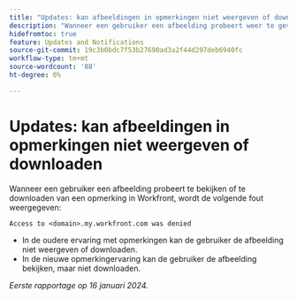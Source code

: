 ```yaml
---
title: "Updates: kan afbeeldingen in opmerkingen niet weergeven of downloaden"
description: "Wanneer een gebruiker een afbeelding probeert weer te geven of te downloaden van een opmerking in Workfront, wordt een fout weergegeven."
hidefromtoc: true
feature: Updates and Notifications
source-git-commit: 19c3b0bdc7f53b27690ad3a2f44d297deb6940fc
workflow-type: tm+mt
source-wordcount: '88'
ht-degree: 0%

---
```



# Updates: kan afbeeldingen in opmerkingen niet weergeven of downloaden

Wanneer een gebruiker een afbeelding probeert te bekijken of te downloaden van een opmerking in Workfront, wordt de volgende fout weergegeven:

`Access to <domain>.my.workfront.com was denied`

* In de oudere ervaring met opmerkingen kan de gebruiker de afbeelding niet weergeven of downloaden.
* In de nieuwe opmerkingervaring kan de gebruiker de afbeelding bekijken, maar niet downloaden.

_Eerste rapportage op 16 januari 2024._
